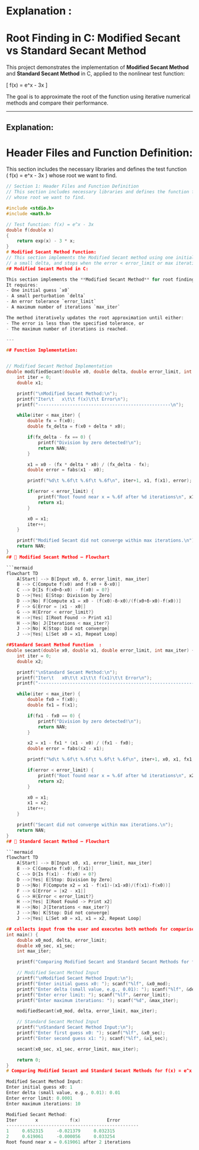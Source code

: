 

# Explanation :
# Root Finding in C: Modified Secant vs Standard Secant Method

This project demonstrates the implementation of **Modified Secant Method** and **Standard Secant Method** in C, applied to the nonlinear test function:

\[
f(x) = e^x - 3x
\]

The goal is to approximate the root of the function using iterative numerical methods and compare their performance.

---

## Explanation:


# Header Files and Function Definition:

This section includes the necessary libraries and defines the test function  
\( f(x) = e^x - 3x \) whose root we want to find.

```c
// Section 1: Header Files and Function Definition
// This section includes necessary libraries and defines the function f(x)
// whose root we want to find.

#include <stdio.h>
#include <math.h>

// Test function: f(x) = e^x - 3x
double f(double x)
{
    return exp(x) - 3 * x;
}
# Modified Secant Method Function:
// This section implements the Modified Secant method using one initial guess,
// a small delta, and stops when the error < error_limit or max iterations are reached.
## Modified Secant Method in C:

This section implements the **Modified Secant Method** for root finding.  
It requires:
- One initial guess `x0`
- A small perturbation `delta`
- An error tolerance `error_limit`
- A maximum number of iterations `max_iter`

The method iteratively updates the root approximation until either:
- The error is less than the specified tolerance, or  
- The maximum number of iterations is reached.

---

## Function Implementation:


// Modified Secant Method Implementation
double modifiedSecant(double x0, double delta, double error_limit, int max_iter) {
    int iter = 0;
    double x1;

    printf("\nModified Secant Method:\n");
    printf("Iter\t   x\t\t f(x)\t\t Error\n");
    printf("--------------------------------------------------\n");

    while(iter < max_iter) {
        double fx = f(x0);
        double fx_delta = f(x0 + delta * x0);

        if(fx_delta - fx == 0) {
            printf("Division by zero detected!\n");
            return NAN;
        }

        x1 = x0 - (fx * delta * x0) / (fx_delta - fx);
        double error = fabs(x1 - x0);

        printf("%d\t %.6f\t %.6f\t %.6f\n", iter+1, x1, f(x1), error);

        if(error < error_limit) {
            printf("Root found near x = %.6f after %d iterations\n", x1, iter+1);
            return x1;
        }

        x0 = x1;
        iter++;
    }

    printf("Modified Secant did not converge within max iterations.\n");
    return NAN;
}  
## 🔄 Modified Secant Method – Flowchart

```mermaid
flowchart TD
    A[Start] --> B[Input x0, δ, error_limit, max_iter]
    B --> C[Compute f(x0) and f(x0 + δ·x0)]
    C --> D{Is f(x0+δ·x0) - f(x0) = 0?}
    D -->|Yes| E[Stop: Division by Zero]
    D -->|No| F[Compute x1 = x0 - (f(x0)·δ·x0)/(f(x0+δ·x0)-f(x0))]
    F --> G[Error = |x1 - x0|]
    G --> H{Error < error_limit?}
    H -->|Yes| I[Root Found -> Print x1]
    H -->|No| J{Iterations < max_iter?}
    J -->|No| K[Stop: Did not converge]
    J -->|Yes| L[Set x0 = x1, Repeat Loop]

##Standard Secant Method Function  :
double secant(double x0, double x1, double error_limit, int max_iter) {
    int iter = 0;
    double x2;

    printf("\nStandard Secant Method:\n");
    printf("Iter\t   x0\t\t x1\t\t f(x1)\t\t Error\n");
    printf("-----------------------------------------------------------\n");

    while(iter < max_iter) {
        double fx0 = f(x0);
        double fx1 = f(x1);

        if(fx1 - fx0 == 0) {
            printf("Division by zero detected!\n");
            return NAN;
        }

        x2 = x1 - fx1 * (x1 - x0) / (fx1 - fx0);
        double error = fabs(x2 - x1);

        printf("%d\t %.6f\t %.6f\t %.6f\t %.6f\n", iter+1, x0, x1, fx1, error);

        if(error < error_limit) {
            printf("Root found near x = %.6f after %d iterations\n", x2, iter+1);
            return x2;
        }

        x0 = x1;
        x1 = x2;
        iter++;
    }

    printf("Secant did not converge within max iterations.\n");
    return NAN;
} 
## 🔄 Standard Secant Method – Flowchart

```mermaid
flowchart TD
    A[Start] --> B[Input x0, x1, error_limit, max_iter]
    B --> C[Compute f(x0), f(x1)]
    C --> D{Is f(x1) - f(x0) = 0?}
    D -->|Yes| E[Stop: Division by Zero]
    D -->|No| F[Compute x2 = x1 - f(x1)·(x1-x0)/(f(x1)-f(x0))]
    F --> G[Error = |x2 - x1|]
    G --> H{Error < error_limit?}
    H -->|Yes| I[Root Found -> Print x2]
    H -->|No| J{Iterations < max_iter?}
    J -->|No| K[Stop: Did not converge]
    J -->|Yes| L[Set x0 = x1, x1 = x2, Repeat Loop]

## collects input from the user and executes both methods for comparison:
int main() {
    double x0_mod, delta, error_limit;
    double x0_sec, x1_sec;
    int max_iter;

    printf("Comparing Modified Secant and Standard Secant Methods for f(x) = e^x - 3x\n");

    // Modified Secant Method Input
    printf("\nModified Secant Method Input:\n");
    printf("Enter initial guess x0: "); scanf("%lf", &x0_mod);
    printf("Enter delta (small value, e.g., 0.01): "); scanf("%lf", &delta);
    printf("Enter error limit: "); scanf("%lf", &error_limit);
    printf("Enter maximum iterations: "); scanf("%d", &max_iter);

    modifiedSecant(x0_mod, delta, error_limit, max_iter);

    // Standard Secant Method Input
    printf("\nStandard Secant Method Input:\n");
    printf("Enter first guess x0: "); scanf("%lf", &x0_sec);
    printf("Enter second guess x1: "); scanf("%lf", &x1_sec);

    secant(x0_sec, x1_sec, error_limit, max_iter);

    return 0;
}
# Comparing Modified Secant and Standard Secant Methods for f(x) = e^x - 3x:

Modified Secant Method Input:
Enter initial guess x0: 1
Enter delta (small value, e.g., 0.01): 0.01
Enter error limit: 0.0001
Enter maximum iterations: 10

Modified Secant Method:
Iter       x            f(x)          Error
--------------------------------------------------
1     0.652315     -0.021379     0.032315
2     0.619061     -0.000056     0.033254
Root found near x = 0.619061 after 2 iterations


 
 



	​

 





